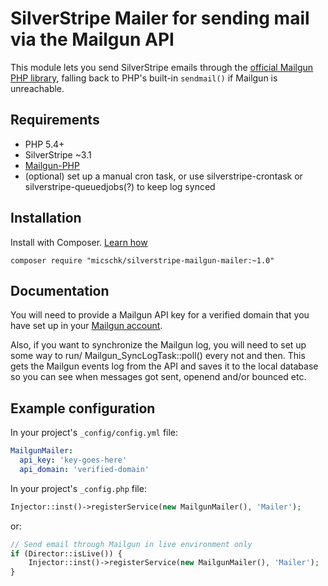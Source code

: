 # SilverStripe Mailer for sending mail via the Mailgun API

This module lets you send SilverStripe emails through the [official Mailgun PHP library](https://github.com/mailgun/mailgun-php), falling back to PHP's built-in `sendmail()` if Mailgun is unreachable.

## Requirements
 * PHP 5.4+
 * SilverStripe ~3.1
 * [Mailgun-PHP](https://github.com/mailgun/mailgun-php)
 * (optional) set up a manual cron task, or use silverstripe-crontask or silverstripe-queuedjobs(?) to keep log synced

## Installation
Install with Composer. [Learn how](https://docs.silverstripe.org/en/getting_started/composer/#adding-modules-to-your-project)

```
composer require "micschk/silverstripe-mailgun-mailer:~1.0"
```

## Documentation

You will need to provide a Mailgun API key for a verified domain that you have set up in your [Mailgun account](https://mailgun.com/app/domains/).

Also, if you want to synchronize the Mailgun log, you will need to set up some way to run/ Mailgun_SyncLogTask::poll() every not and then. This gets the Mailgun events log from the API and saves it to the local database so you can see when messages got sent, openend and/or bounced etc.

## Example configuration

In your project's `_config/config.yml` file:

```yaml
MailgunMailer:
  api_key: 'key-goes-here'
  api_domain: 'verified-domain'
```

In your project's `_config.php` file:

```php
Injector::inst()->registerService(new MailgunMailer(), 'Mailer');
```

or:

```php
// Send email through Mailgun in live environment only
if (Director::isLive()) {
	Injector::inst()->registerService(new MailgunMailer(), 'Mailer');
}
```
